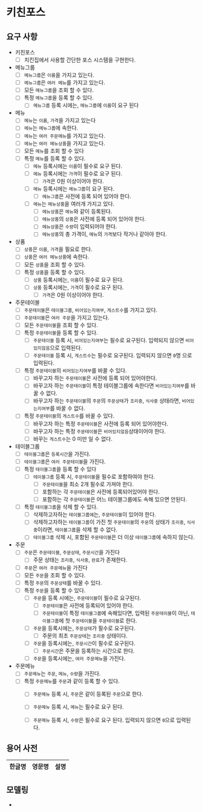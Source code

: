 # 키친포스

         
## 요구 사항

- 키친포스
    - [ ] 치킨집에서 사용할 간단한 포스 시스템을 구현한다.

- 메뉴그룹
    - [ ] `메뉴그룹`은 `이름`을 가지고 있는다.
    - [ ] `메뉴그룹`은 `여러 메뉴`를 가지고 있는다.
    - [ ] 모든 `메뉴그룹`을 조회 할 수 있다.
    - [ ] 특정 `메뉴그룹`을 등록 할 수 있다.
        - [ ] `메뉴그룹` 등록 시에는, `메뉴그룹`에 `이름`이 요구 된다

- 메뉴
    - [ ] `메뉴`는 `이름`, `가격`을 가지고 있는다
    - [ ] `메뉴`는 `메뉴그룹`에 속한다.
    - [ ] `메뉴`는 `여러 주문메뉴`를 가지고 있는다.
    - [ ] `메뉴`는 `여러 메뉴상품`을 가지고 있는다.
    - [ ] 모든 `메뉴`를 조회 할 수 있다
    - [ ] 특정 `메뉴`를 등록 할 수 있다.
        - [ ] `메뉴` 등록시에는 `이름`이 필수로 요구 된다.
        - [ ] `메뉴` 등록시에는 `가격`이 필수로 요구 된다.
            - [ ] `가격`은 0원 이상이어야 한다.
        - [ ] `메뉴` 등록시에는 `메뉴그룹`이 요구 된다.
            - [ ] `메뉴그룹`은 사전에 등록 되어 있어야 한다.
        - [ ] `메뉴`는 `메뉴상품`을 여러개 가지고 있다.
            - [ ] `메뉴상품`은 `메뉴`와 같이 등록된다.
            - [ ] `메뉴상품`의 `상품`은 사전에 등록 되어 있어야 한다.
            - [ ] `메뉴상품`은 `수량`이 입력되어야 한다.
            - [ ] `메뉴상품`의 총 가격이, `메뉴`의 `가격`보다 작거나 같아야 한다.
       
- 상품
    - [ ] `상품`은 `이름`, `가격`을 필요로 한다.
    - [ ] `상품`은 `여러 메뉴상품`에 속한다.
    - [ ] 모든 `상품`을 조회 할 수 있다.
    - [ ] 특정 `상품`을 등록 할 수 있다.
        - [ ] `상품` 등록시에는, `이름`이 필수로 요구 된다.
        - [ ] `상품` 등록시에는, `가격`이 필수로 요구 된다.
            - [ ] `가격`은 0원 이상이어야 한다.
            
- 주문테이블
    - [ ] `주문테이블`은 `테이블그룹`, `비어있는지여부`, `게스트수`를 가지고 있다.
    - [ ] `주문테이블`은 `여러 주문`을 가지고 있는다.
    - [ ] 모든 `주문테이블`을 조회 할 수 있다.
    - [ ] 특정 `주문테이블`을 등록 할 수 있다.
        - [ ] `주문테이블` 등록 시, `비어있는지여부`는 필수로 요구된다. 입력되지 않으면 `비어있지않음`으로 입력된다.
        - [ ] `주문테이블` 등록 시, `게스트수`는 필수로 요구된다. 입력되지 않으면 `0`명 으로 입력된다.
    - [ ] 특정 `주문테이블`의 `비어있는지여부`를 바꿀 수 있다.
        - [ ] 바꾸고자 하는 `주문테이블`은 사전에 등록 되어 있어야한다.
        - [ ] 바꾸고자 하는 `주문테이블`이 특정 테이블그룹에 속한다면 `비어있는지여부`를 바꿀 수 없다.
        - [ ] 바꾸고자 하는 `주문테이블`의 `주문`의 `주문상태`가 `조리중`, `식사중` 상태라면, `비어있는지여부`를 바꿀 수 없다.
    - [ ] 특정 `주문테이블`의 `게스트수`를 바꿀 수 있다.
        - [ ] 바꾸고자 하는 특정 `주문테이블`은 사전에 등록 되어 있어야한다.
        - [ ] 바꾸고자 하는 특정 `주문테이블`은 `비어있지않음`상태이어야 한다.
        - [ ] 바꾸는 `게스트수`는 0 미만 일 수 없다.
        
- 테이블그룹
    - [ ] `테이블그룹`은 `등록시간`을 가진다.
    - [ ] `테이블그룹`은 `여러 주문테이블`을 가진다.
    - [ ] 특정 `테이블그룹`을 등록 할 수 있다
        - [ ] `테이블그룹` 등록 시, `주문테이블`을 필수로 포함하여야 한다.
            - [ ] `주문테이블`을 최소 2개 필수로 가져야 한다.
            - [ ] 포함하는 각 `주문테이블`은 사전에 등록되어있어야 한다.
            - [ ] 포함하는 각 `주문테이블`은 어느 테이블그룹에도 속해 있으면 안된다.
    - [ ] 특정 `테이블그룹`을 삭제 할 수 있다.
        - [ ] 삭제하고자하는 `테이블그룹에`는, `주문테이블`이 있어야 한다.
        - [ ] 삭제하고자하는 `테이블그룹`이 가진 첫 `주문테이블`의 `주문`의 상태가 `조리중`, `식사중`이라면, `테이블그룹`을 삭제 할 수 없다.
        - [ ] `테이블그룹` 삭제 시, 포함된 `주문테이블`은 더 이상 `테이블그룹`에 속하지 않는다.
        
- 주문
    - [ ] `주문`은 `주문테이블`, `주문상태`, `주문시간`을 가진다
        - [ ] 주문 상태는 `조리중`, `식사중`, `완료`가 존재한다.
    - [ ] `주문`은 `여러 주문메뉴`을 가진다
    - [ ] 모든 `주문`을 조회 할 수 있다.
    - [ ] 특정 `주문`의 `주문상태`를 바꿀 수 있다.
    - [ ] 특정 `주문`을 등록 할 수 있다.
        - [ ] `주문`을 등록 시에는, `주문테이블`이 필수로 요구된다.
            - [ ] `주문테이블`은 사전에 등록되어 있어야 한다.
            - [ ] `주문테이블`이 특정 `테이블그룹`에 속해있다면, 입력된 `주문테이블`이 아닌, `테이블그룹`에 첫 `주문테이블`을 `주문테이블`로 한다.
        - [ ] `주문`을 등록시에는, `주문상태`가 필수로 요구된다.
            - [ ] 주문의 최초 `주문상태`는 `조리중` 상태이다.
        - [ ] `주문`을 등록시에는, `주문시간`이 필수로 요구된다.
            - [ ] `주문시간`은  주문을 등록하는 시간으로 한다.
        - [ ] `주문`을 등록시에는, `여러 주문메뉴`을 가진다.
        
- 주문메뉴
    - [ ] `주문메뉴`는 `주문`, `메뉴`, `수량`을 가진다.
    - [ ] 특정 `주문메뉴`를 `주문`과 같이 등록 할 수 있다.
        - [ ] `주문메뉴` 등록 시, `주문`은 같이 등록된 `주문`으로 한다.
        - [ ] `주문메뉴` 등록 시, `메뉴`는 필수로 요구 된다.
        - [ ] `주문메뉴` 등록 시, `수량`은 필수로 요구 된다. 입력되지 않으면 `0`으로 입력된다.
            
        
        
        
            
## 용어 사전

| 한글명 | 영문명 | 설명 |
| --- | --- | --- |

## 모델링

- 
